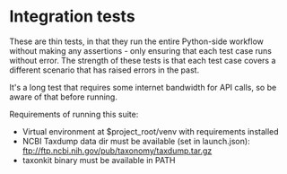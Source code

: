# Integration tests

These are thin tests, in that they run the entire Python-side workflow without
making any assertions - only ensuring that each test case runs without error.
The strength of these tests is that each test case covers a different scenario
that has raised errors in the past.

It's a long test that requires some internet bandwidth for API calls, so be
aware of that before running.

Requirements of running this suite:

- Virtual environment at $project_root/venv with requirements installed
- NCBI Taxdump data dir must be available (set in launch.json):
  ftp://ftp.ncbi.nih.gov/pub/taxonomy/taxdump.tar.gz
- taxonkit binary must be available in PATH
